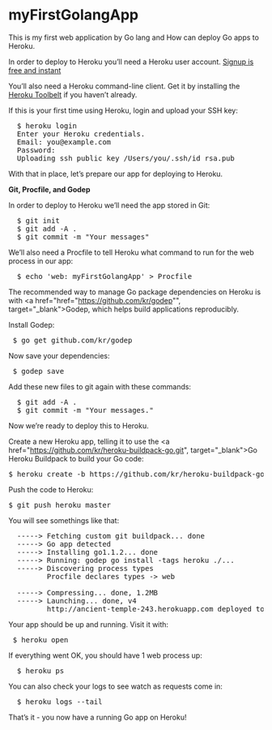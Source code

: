 # myFirstGolangApp
This is  my first web application by Go lang and How can deploy Go apps to Heroku.

In order to deploy to Heroku you’ll need a Heroku user account. <a href="https://api.heroku.com/signup" target="_blank">Signup is free and instant</a>

You’ll also need a Heroku command-line client. Get it by installing the <a href="https://toolbelt.heroku.com/" target="_blank">Heroku Toolbelt</a> if you haven’t already.

If this is your first time using Heroku, login and upload your SSH key:

<pre>
  $ heroku login
  Enter your Heroku credentials.
  Email: you@example.com
  Password:
  Uploading ssh public key /Users/you/.ssh/id_rsa.pub
</pre>

With that in place, let’s prepare our app for deploying to Heroku.

<b>Git, Procfile, and Godep</b>

In order to deploy to Heroku we’ll need the app stored in Git:

<pre>
  $ git init
  $ git add -A .
  $ git commit -m "Your messages"
</pre>

We’ll also need a Procfile to tell Heroku what command to run for the web process in our app:

<pre>
  $ echo 'web: myFirstGolangApp' > Procfile
</pre>

The recommended way to manage Go package dependencies on Heroku is with <a href="href="https://github.com/kr/godep"", target="_blank">Godep</a>, which helps build applications reproducibly.

Install Godep:

<pre> $ go get github.com/kr/godep</pre>
Now save your dependencies:

<pre> $ godep save </pre>

Add these new files to git again with these commands:

<pre>
  $ git add -A .
  $ git commit -m "Your messages."
</pre>


Now we’re ready to deploy this to Heroku.

Create a new Heroku app, telling it to use the <a href="https://github.com/kr/heroku-buildpack-go.git", target="_blank">Go Heroku Buildpack </a> to build your Go code:

<pre>$ heroku create -b https://github.com/kr/heroku-buildpack-go.git</pre>

Push the code to Heroku:

<pre>$ git push heroku master</pre>

You will see somethings like that: 

<pre>
  -----> Fetching custom git buildpack... done
  -----> Go app detected
  -----> Installing go1.1.2... done
  -----> Running: godep go install -tags heroku ./...
  -----> Discovering process types
         Procfile declares types -> web
  
  -----> Compressing... done, 1.2MB
  -----> Launching... done, v4
         http://ancient-temple-243.herokuapp.com deployed to Heroku
</pre>


Your app should be up and running. Visit it with:

<pre> $ heroku open </pre>

If everything went OK, you should have 1 web process up:

<pre>
  $ heroku ps
</pre>

You can also check your logs to see watch as requests come in:

<pre>
  $ heroku logs --tail
</pre>

That’s it - you now have a running Go app on Heroku!

